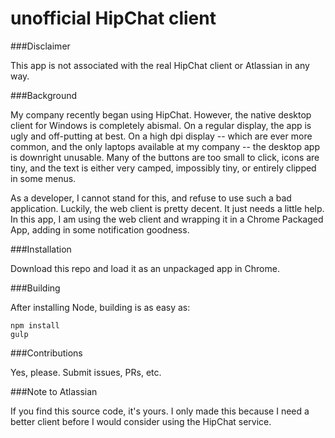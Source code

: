# unofficial HipChat client

###Disclaimer

This app is not associated with the real HipChat client or Atlassian in any way.

###Background

My company recently began using HipChat. However, the native desktop client for Windows is completely abismal. On a regular display, the app is ugly and off-putting at best. On a high dpi display -- which are ever more common, and the only laptops available at my company -- the desktop app is downright unusable. Many of the buttons are too small to click, icons are tiny, and the text is either very camped, impossibly tiny, or entirely clipped in some menus.

As a developer, I cannot stand for this, and refuse to use such a bad application. Luckily, the web client is pretty decent. It just needs a little help. In this app, I am using the web client and wrapping it in a Chrome Packaged App, adding in some notification goodness.

###Installation

Download this repo and load it as an unpackaged app in Chrome.

###Building

After installing Node, building is as easy as:

    npm install
    gulp

###Contributions

Yes, please. Submit issues, PRs, etc.

###Note to Atlassian

If you find this source code, it's yours. I only made this because I need a better client before I would consider using the HipChat service.
